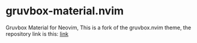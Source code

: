 # gruvbox-material.nvim

Gruvbox Material for Neovim, This is a fork of the gruvbox.nvim theme, the repository link is this: [link](https://github.com/ellisonleao/gruvbox.nvim) 
